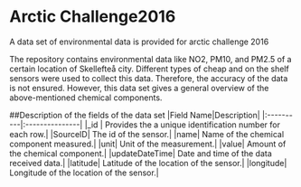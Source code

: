 # Arctic Challenge2016
A data set of environmental data is provided for arctic challenge 2016

The repository contains environmental data like NO2, PM10, and PM2.5 of a certain location of Skellefteå city. Different types of cheap and on the shelf sensors were used to collect this data. Therefore, the accuracy of the data is not ensured. However, this data set gives a general overview of the above-mentioned chemical components.

##Description of the fields of the data set
|Field Name|Description|
|:----------|:---------------|
|_id | Provides the a unique identification number for each row.|
|SourceID| The id of the sensor.|
|name| Name of the chemical component measured.|
|unit| Unit of the measurement.|
|value| Amount of the chemical component.|
|updateDateTime| Date and time of the data received data.|
|latitude| Latitude of the location of the sensor.|
|longitude| Longitude of the location of the sensor.|
